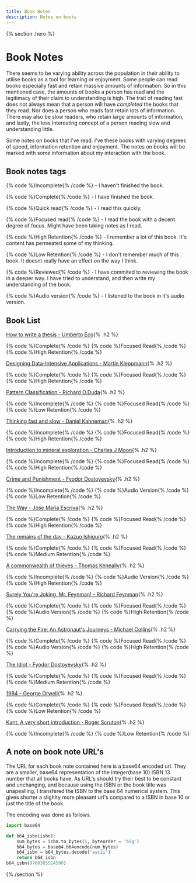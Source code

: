 ```yaml
---
title: Book Notes
description: Notes on books
---
```


{% section .hero %}
# Book Notes
There seems to be varying ability across the population in their ability to utilise books as a tool for learning or enjoyment. Some people can read books especially fast and retain massive amounts of information. So in this mentioned case, the amounts of books a person has read and the legitimacy of their claim to understanding is high. The trait of reading fast does not always mean that a person will have *completed* the books that they read. Nor does a person who reads fast retain lots of information. There may also be slow readers, who retain large amounts of information, and lastly, the less interesting concept of a person reading slow and understanding little. 

Some notes on books that I've read. I've these books with varying degrees of speed, information retention and enjoyment. The notes on books will be marked with some information about my interaction with the book.

## Book notes tags
{% code %}Incomplete{% /code %} - I haven't finished the book.

{% code %}Complete{% /code %} - I have finished the book.

{% code %}Quick read{% /code %} - I read this quickly.

{% code %}Focused read{% /code %} - I read the book with a decent degree of focus. Might have been taking notes as I read.

{% code %}High Retention{% /code %} - I remember a lot of this book. It's content has permeated some of my thinking.

{% code %}Low Retention{% /code %} - I don't remember much of this book. It doesnt really have an effect on the way I think.

{% code %}Reviewed{% /code %} - I have commited to reviewing the book in a deeper way. I have tried to understand, and then write my understanding of the book.

{% code %}Audio version{% /code %} - I listened to the book in it's audio version.

## Book List

[How to write a thesis - Umberto Eco](/notes/books/COUlEuCc){% .h2 %}

{% code %}Complete{% /code %} {% code %}Focused Read{% /code %} {% code %}High Retention{% /code %}

[Designing Data-Intensive Applications - Martin Kleppmann](/notes/books/COVr0LaI){% .h2 %}

{% code %}Complete{% /code %} {% code %}Focused Read{% /code %} {% code %}High Retention{% /code %}

[Pattern Classification - Richard O.Duda](/notes/books/COUxgMky){% .h2 %}

{% code %}Incomplete{% /code %} {% code %}Focused Read{% /code %} {% code %}Low Retention{% /code %}

[Thinking fast and slow - Daniel Kahneman](/notes/books/COUrvAYv){% .h2 %}

{% code %}Incomplete{% /code %} {% code %}Focused Read{% /code %} {% code %}High Retention{% /code %}

[Introduction to mineral exploration - Charles J Moon](/notes/books/COVpLVtX){% .h2 %}

{% code %}Incomplete{% /code %} {% code %}Focused Read{% /code %} {% code %}High Retention{% /code %}

[Crime and Punishment - Fyodor Dostoyevsky](/notes/books/COWMBzBJ){% .h2 %}

{% code %}Incomplete{% /code %} {% code %}Audio Version{% /code %} {% code %}Low Retention{% /code %}

[The Way - Jose Maria Escriva](/notes/books/COVNF7YE){% .h2 %}

{% code %}Complete{% /code %} {% code %}Focused Read{% /code %} {% code %}High Retention{% /code %}

[The remains of the day - Kazuo Ishiguro](/notes/books/COWDMYSW){% .h2 %}

{% code %}Complete{% /code %} {% code %}Focused Read{% /code %} {% code %}Medium Retention{% /code %}

[A commonwealth of thieves - Thomas Keneally](/notes/books/COUsZ4Re){% .h2 %}

{% code %}Incomplete{% /code %} {% code %}Audio Version{% /code %} {% code %}High Retention{% /code %}

[Surely You're Joking, Mr. Feynman! - Richard Feynman](/notes/books/COUs2gdQ){% .h2 %}

{% code %}Complete{% /code %} {% code %}Focused Read{% /code %} {% code %}Audio Version{% /code %} {% code %}High Retention{% /code %}

[Carrying the Fire: An Astronaut's Journeys - Michael Collins](/notes/books/COUrwAYg){% .h2 %}

{% code %}Complete{% /code %} {% code %}Focused Read{% /code %} {% code %}Audio Version{% /code %} {% code %}High Retention{% /code %}

[The Idiot - Fyodor Dostoyevsky](/notes/books/COVxzieb){% .h2 %}

{% code %}Complete{% /code %} {% code %}Focused Read{% /code %} {% code %}Medium Retention{% /code %}

[1984 - George Orwell](/notes/books/COXjQCK3){% .h2 %}

{% code %}Complete{% /code %} {% code %}Focused Read{% /code %} {% code %}Low Retention{% /code %}

[Kant: A very short introduction - Roger Scruton](/notes/books/COUg6vTP){% .h2 %}

{% code %}Incomplete{% /code %} {% code %}Low Retention{% /code %}

## A note on book note URL's
The URL for each book note contained here is a base64 encoded url. They are a smaller, base64 representation of the integer(base 10) ISBN 13 number that all books have. As URL's should try their best to be constant and unchanging, and because using the ISBN or the book title was unapealling, I transfered the ISBN to the base 64 numerical system. This gives shorter a slighlty more pleasant url's compared to a ISBN in base 10 or just the title of the book. 

The encoding was done as follows.
```python
import base64

def b64_isbn(isbn):
    num_bytes = isbn.to_bytes(6, byteorder = 'big')
    b64_bytes = base64.b64encode(num_bytes)
    b64_isbn = b64_bytes.decode('ascii')
    return b64_isbn
b64_isbn(9780385514590)
```
{% /section %}

